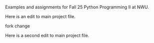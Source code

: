 Examples and assignments for Fall 25 Python Programming II at NWU.

Here is an edit to main project file.

fork change

Here is a second edit to main project file.

